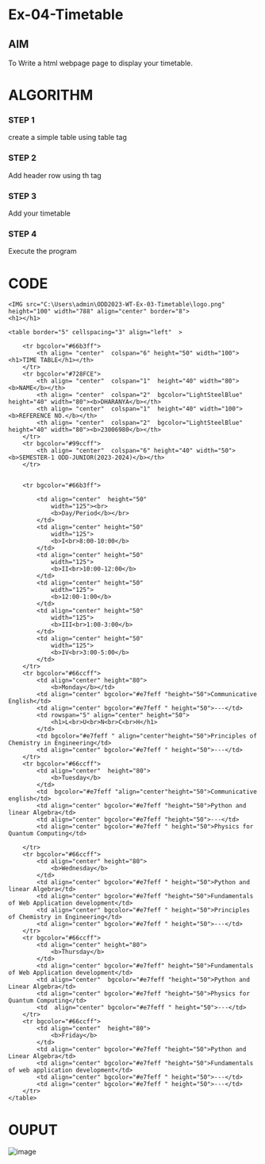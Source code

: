 # Ex-04-Timetable
## AIM
To Write a html webpage page to display your timetable.

# ALGORITHM
### STEP 1
create a simple table using table tag
### STEP 2
Add header row using th tag
### STEP 3
Add your timetable
### STEP 4
Execute the program

# CODE
<!DOCTYPE html>
<html>
    <head></head>
<body>
    

    <IMG src="C:\Users\admin\ODD2023-WT-Ex-03-Timetable\logo.png"
	height="100" width="788" align="center" border="8">
    <h1></h1>

    <table border="5" cellspacing="3" align="left"  >
        
        <tr bgcolor="#66b3ff">
            <th align= "center"  colspan="6" height="50" width="100"><h1>TIME TABLE</h1></th>
        </tr>
        <tr bgcolor="#728FCE">
            <th align= "center"  colspan="1"  height="40" width="80"><b>NAME</b></th>
            <th align= "center"  colspan="2"  bgcolor="LightSteelBlue" height="40" width="80"><b>DHARANYA</b></th>
            <th align= "center"  colspan="1"  height="40" width="100"><b>REFERENCE NO.</b></th>
            <th align= "center"  colspan="2"  bgcolor="LightSteelBlue" height="40" width="80"><b>23006980</b></th>
        </tr>
        <tr bgcolor="#99ccff">
            <th align= "center"  colspan="6" height="40" width="50"> <b>SEMESTER-1 ODD-JUNIOR(2023-2024)</b></th>
        </tr>
       
        
        <tr bgcolor="#66b3ff">
            
            <td align="center"  height="50"
                width="125"><br>
                <b>Day/Period</b></br>
            </td>
            <td align="center" height="50"
                width="125">
                <b>I<br>8:00-10:00</b>
            </td>
            <td align="center" height="50"
                width="125">
                <b>II<br>10:00-12:00</b>
            </td>
            <td align="center" height="50"
                width="125">
                <b>12:00-1:00</b>
            </td>
            <td align="center" height="50"
                width="125">
                <b>III<br>1:00-3:00</b>
            </td>
            <td align="center" height="50"
                width="125">
                <b>IV<br>3:00-5:00</b>
            </td>
        </tr>
        <tr bgcolor="#66ccff">
            <td align="center" height="80">
                <b>Monday</b></td>
            <td align="center" bgcolor="#e7feff "height="50">Communicative English</td>
            <td align="center" bgcolor="#e7feff " height="50">---</td>
            <td rowspan="5" align="center" height="50">
                <h1>L<br>U<br>N<br>C<br>H</h1>
            </td>
            <td bgcolor="#e7feff " align="center"height="50">Principles of Chemistry in Engineering</td>
            <td align="center" bgcolor="#e7feff " height="50">---</td>
        </tr>
        <tr bgcolor="#66ccff">
            <td align="center"  height="80">
                <b>Tuesday</b>
            </td>
            <td  bgcolor="#e7feff "align="center"height="50">Communicative english</td>
            <td align="center" bgcolor="#e7feff "height="50">Python and linear Algebra</td>
            <td align="center" bgcolor="#e7feff "height="50">---</td>
            <td align="center" bgcolor="#e7feff " height="50">Physics for Quantum Computing</td>
            
        </tr>
        <tr bgcolor="#66ccff">
            <td align="center" height="80">
                <b>Wednesday</b>
            </td>
            <td align="center" bgcolor="#e7feff " height="50">Python and linear Algebra</td>
            <td align="center" bgcolor="#e7feff "height="50">Fundamentals of Web Application development</td>
            <td align="center" bgcolor="#e7feff " height="50">Principles of Chemistry in Engineering</td>
            <td align="center" bgcolor="#e7feff " height="50">---</td>
        </tr>
        <tr bgcolor="#66ccff">
            <td align="center" height="80">
                <b>Thursday</b>
            </td>
            <td align="center" bgcolor="#e7feff" height="50">Fundamentals of Web Application development</td>
            <td align="center"  bgcolor="#e7feff "height="50">Python and Linear Algebra</td>
            <td align="center" bgcolor="#e7feff "height="50">Physics for Quantum Computing</td>
            <td  align="center" bgcolor="#e7feff " height="50">---</td>
        </tr>
        <tr bgcolor="#66ccff">
            <td align="center"  height="80">
                <b>Friday</b>
            </td>
            <td align="center" bgcolor="#e7feff "height="50">Python and Linear Algebra</td>
            <td align="center" bgcolor="#e7feff "height="50">Fundamentals of web application development</td>
            <td align="center" bgcolor="#e7feff " height="50">---</td>
            <td align="center" bgcolor="#e7feff " height="50">---</td>
        </tr>
    </table>
</body>
</html>

# OUPUT
![image](https://github.com/Dharanya2005/ODD2023-WT-Ex-03-Timetable/assets/145742468/524034ff-99d6-4c0f-96e8-c040a5417141)



